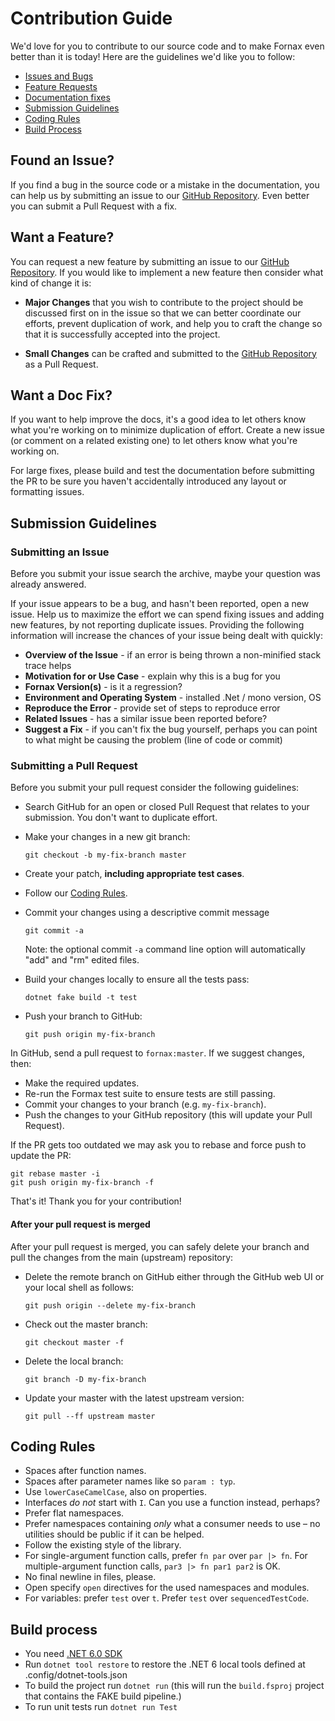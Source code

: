 # Contribution Guide

We'd love for you to contribute to our source code and to make Fornax even better than it is
today! Here are the guidelines we'd like you to follow:

 - [Issues and Bugs](#issue)
 - [Feature Requests](#feature)
 - [Documentation fixes](#docs)
 - [Submission Guidelines](#submit)
 - [Coding Rules](#rules)
 - [Build Process](#build)

## <a name="issue"></a> Found an Issue?

If you find a bug in the source code or a mistake in the documentation, you can help us by
submitting an issue to our [GitHub Repository](https://github.com/Ionide/Fornax). Even better you can submit a Pull Request
with a fix.


## <a name="feature"></a> Want a Feature?

You can request a new feature by submitting an issue to our [GitHub Repository](https://github.com/Ionide/Fornax). If you would like to implement a new feature then consider what kind of change it is:

* **Major Changes** that you wish to contribute to the project should be discussed first on in the issue so that we can better coordinate our efforts, prevent duplication of work, and help you to craft the change so that it is successfully accepted into the project.

* **Small Changes** can be crafted and submitted to the [GitHub Repository](https://github.com/Ionide/Fornax) as a Pull Request.

## <a name="docs"></a> Want a Doc Fix?

If you want to help improve the docs, it's a good idea to let others know what you're working on to
minimize duplication of effort. Create a new issue (or comment on a related existing one) to let
others know what you're working on.

For large fixes, please build and test the documentation before submitting the PR to be sure you
haven't accidentally introduced any layout or formatting issues.

## <a name="submit"></a> Submission Guidelines

### Submitting an Issue
Before you submit your issue search the archive, maybe your question was already answered.

If your issue appears to be a bug, and hasn't been reported, open a new issue. Help us to maximize
the effort we can spend fixing issues and adding new features, by not reporting duplicate issues.
Providing the following information will increase the chances of your issue being dealt with
quickly:

* **Overview of the Issue** - if an error is being thrown a non-minified stack trace helps
* **Motivation for or Use Case** - explain why this is a bug for you
* **Fornax Version(s)** - is it a regression?
* **Environment and Operating System** - installed .Net / mono version, OS
* **Reproduce the Error** - provide set of steps to reproduce error
* **Related Issues** - has a similar issue been reported before?
* **Suggest a Fix** - if you can't fix the bug yourself, perhaps you can point to what might be
  causing the problem (line of code or commit)

### Submitting a Pull Request
Before you submit your pull request consider the following guidelines:

* Search GitHub for an open or closed Pull Request
  that relates to your submission. You don't want to duplicate effort.
* Make your changes in a new git branch:

    ```shell
    git checkout -b my-fix-branch master
    ```

* Create your patch, **including appropriate test cases**.
* Follow our [Coding Rules](#rules).

* Commit your changes using a descriptive commit message

    ```shell
    git commit -a
    ```
  Note: the optional commit `-a` command line option will automatically "add" and "rm" edited files.

* Build your changes locally to ensure all the tests pass:

    ```shell
    dotnet fake build -t test
    ```

* Push your branch to GitHub:

    ```shell
    git push origin my-fix-branch
    ```

In GitHub, send a pull request to `fornax:master`.
If we suggest changes, then:

* Make the required updates.
* Re-run the Formax test suite to ensure tests are still passing.
* Commit your changes to your branch (e.g. `my-fix-branch`).
* Push the changes to your GitHub repository (this will update your Pull Request).

If the PR gets too outdated we may ask you to rebase and force push to update the PR:

```shell
git rebase master -i
git push origin my-fix-branch -f
```


That's it! Thank you for your contribution!

#### After your pull request is merged

After your pull request is merged, you can safely delete your branch and pull the changes
from the main (upstream) repository:

* Delete the remote branch on GitHub either through the GitHub web UI or your local shell as follows:

    ```shell
    git push origin --delete my-fix-branch
    ```

* Check out the master branch:

    ```shell
    git checkout master -f
    ```

* Delete the local branch:

    ```shell
    git branch -D my-fix-branch
    ```

* Update your master with the latest upstream version:

    ```shell
    git pull --ff upstream master
    ```


## <a name="rules"></a> Coding Rules

 * Spaces after function names.
 * Spaces after parameter names like so `param : typ`.
 * Use `lowerCaseCamelCase`, also on properties.
 * Interfaces *do not* start with `I`. Can you use a function instead, perhaps?
 * Prefer flat namespaces.
 * Prefer namespaces containing *only* what a consumer needs to use – no
   utilities should be public if it can be helped.
 * Follow the existing style of the library.
 * For single-argument function calls, prefer `fn par` over `par |> fn`. For
   multiple-argument function calls, `par3 |> fn par1 par2` is OK.
 * No final newline in files, please.
 * Open specify `open` directives for the used namespaces and modules.
 * For variables: prefer `test` over `t`. Prefer `test` over
    `sequencedTestCode`.

## <a name="build"></a> Build process

 * You need [.NET 6.0 SDK](https://dotnet.microsoft.com/download/dotnet/6.0)
 * Run `dotnet tool restore` to restore the .NET 6 local tools defined at .config/dotnet-tools.json
 * To build the project run `dotnet run` (this will run the `build.fsproj` project that contains the FAKE build pipeline.)
 * To run unit tests run `dotnet run Test`